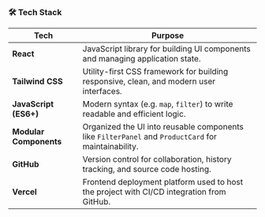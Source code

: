 ### 🛠 Tech Stack

| Tech                   | Purpose                                                                                             |
| ---------------------- | --------------------------------------------------------------------------------------------------- |
| **React**              | JavaScript library for building UI components and managing application state.                       |
| **Tailwind CSS**       | Utility-first CSS framework for building responsive, clean, and modern user interfaces.             |
| **JavaScript (ES6+)**  | Modern syntax (e.g. `map`, `filter`) to write readable and efficient logic.   |
| **Modular Components** | Organized the UI into reusable components like `FilterPanel` and `ProductCard` for maintainability. |
| **GitHub**             | Version control for collaboration, history tracking, and source code hosting.                       |
| **Vercel**             | Frontend deployment platform used to host the project with CI/CD integration from GitHub.           |
